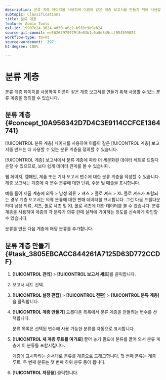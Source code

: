 ```yaml
---
description: 분류 계층 페이지를 사용하여 이름이 같은 계층 보고서를 만들기 위해 사용할 수 있는 분류 계층을 정의할 수 있습니다.
subtopic: Classifications
title: 분류 계층
feature: Admin Tools
exl-id: 19907e24-9624-4d30-a6c2-b5f8c9e9eb24
source-git-commit: ee56267979979f8e03b1c6a0d849ccf994599024
workflow-type: tm+mt
source-wordcount: '297'
ht-degree: 100%

---
```


# 분류 계층

분류 계층 페이지를 사용하여 이름이 같은 계층 보고서를 만들기 위해 사용할 수 있는 분류 계층을 정의할 수 있습니다.

## 분류 계층 {#concept_10A956342D7D4C3E9114CCFCE1364741}

[!UICONTROL 분류 계층] 페이지를 사용하여 이름이 같은 [!UICONTROL 계층] 보고서를 만드는 데 사용할 수 있는 분류 계층을 정의할 수 있습니다.

[!UICONTROL 계층] 보고서에서 분류 계층에 따라 더 세분화된 데이터 세트로 드릴다운할 수 있으므로, 보다 쉽게 데이터 관계를 볼 수 있습니다.

웹 페이지, 캠페인, 제품 또는 기타 보고서 변수에 대한 분류 계층을 작성할 수 있습니다. 계층 보고서는 계층에 각 변수 분류에 대한 단위, 주문 및 매출을 표시합니다.

예를 들어 제품 계층에 의류 > 남성 의류 > 셔츠 > 폴로 셔츠 > XL 폴로 셔츠가 포함되는 경우 계층 보고서는 의류 분류에 대한 판매 데이터를 표시합니다. 그런 다음 드릴다운하여 남성 의류, 셔츠, 폴로 셔츠 및 XL 폴로 셔츠에 대한 데이터를 볼 수 있습니다. 분류 계층을 사용하여 계층의 각 분류가 의류 판매 실적에 기여하는 정도를 신속하게 확인할 수 있습니다.

분류를 만든 다음 계층에 해당 분류를 추가합니다.

## 분류 계층 만들기 {#task_3805EBCACC844261A7125D63D772CCDF}

1. **[!UICONTROL 관리]** > **[!UICONTROL 보고서 세트]**&#x200B;를 클릭합니다.
1. 보고서 세트 선택.
1. **[!UICONTROL 설정 편집]** > **[!UICONTROL 전환]** > **[!UICONTROL 분류 계층]**&#x200B;을 클릭합니다.
1. **[!UICONTROL 계층 만들기]** 드롭다운 목록에서 분류 계층을 만들려는 변수를 선택합니다.

   분류 목록은 선택된 변수에 사용 가능한 분류를 자동으로 표시합니다.
1. **[!UICONTROL 새 계층 루트를 여기로]** 끌어 놓기 필드에 분류를 끌어 와서 분류 계층에 이 분류를 포함시킵니다.

   계층에 표시하려는 순서대로 분류를 계층으로 드래그합니다. 첫 번째 분류는 계층 루트, 두 번째 분류는 첫 번째 하위 분류 등이 됩니다.
1. **[!UICONTROL 저장을]** 클릭합니다.
